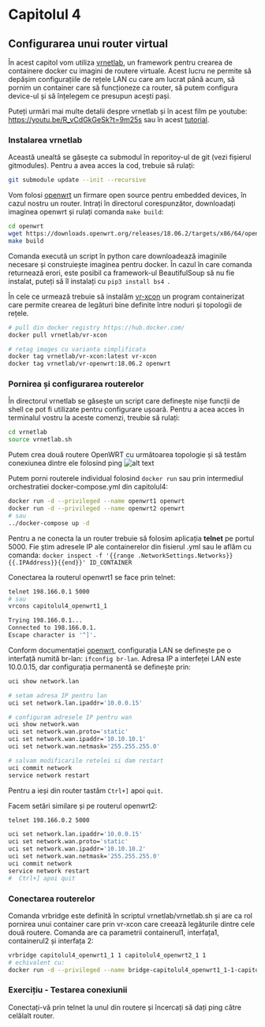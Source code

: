 # Capitolul 4

## Configurarea unui router virtual

În acest capitol vom utiliza [vrnetlab](https://github.com/plajjan/vrnetlab), un framework pentru crearea de containere docker cu imagini de routere virtuale. Acest lucru ne permite să depășim configurațiile de rețele LAN cu care am lucrat până acum, să pornim un container care să funcționeze ca router, să putem configura device-ul și să înțelegem ce presupun acești pași.

Puteți urmări mai multe detalii despre vrnetlab și în acest film pe youtube: https://youtu.be/R_vCdGkGeSk?t=9m25s sau în acest [tutorial](https://www.brianlinkletter.com/vrnetlab-emulate-networks-using-kvm-and-docker/).

### Instalarea vrnetlab
Această unealtă se găsește ca submodul în reporitoy-ul de git (vezi fișierul gitmodules). Pentru a avea acces la cod, trebuie să rulați:
```bash
git submodule update --init --recursive
```

Vom folosi [openwrt](https://openwrt.org/) un firmare open source pentru embedded devices, în cazul nostru un router. Intrați în directorul corespunzător, downloadați imaginea openwrt și rulați comanda `make build`:

```bash
cd openwrt
wget https://downloads.openwrt.org/releases/18.06.2/targets/x86/64/openwrt-18.06.2-x86-64-combined-ext4.img.gz
make build
```
Comanda execută un script în python care downloadează imaginile necesare și construiește imaginea pentru docker. În cazul în care comanda returnează erori, este posibil ca framework-ul BeautifulSoup să nu fie instalat, puteți să îl instalați cu `pip3 install bs4
`. 

În cele ce urmează trebuie să instalăm [vr-xcon](https://github.com/plajjan/vrnetlab/tree/master/vr-xcon) un program containerizat care permite crearea de legături bine definite între noduri și topologii de rețele.

```bash
# pull din docker registry https://hub.docker.com/
docker pull vrnetlab/vr-xcon

# retag images cu varianta simplificata
docker tag vrnetlab/vr-xcon:latest vr-xcon
docker tag vrnetlab/vr-openwrt:18.06.2 openwrt
```

### Pornirea și configurarea routerelor

În directorul vrnetlab se găsește un script care definește nișe funcții de shell ce pot fi utilizate pentru configurare ușoară. Pentru a acea acces în terminalul vostru la aceste comenzi, treubie să rulați:

```bash
cd vrnetlab
source vrnetlab.sh
```
Putem crea două routere OpenWRT cu următoarea topologie și să testăm conexiunea dintre ele folosind ping
![alt text](https://i1.wp.com/www.brianlinkletter.com/wp-content/uploads/2019/03/vrnetlab-002.png)

Putem porni routerele individual folosind `docker run` sau prin intermediul orchestratiei docker-compose.yml din capitolul4:
```bash
docker run -d --privileged --name openwrt1 openwrt
docker run -d --privileged --name openwrt2 openwrt
# sau
../docker-compose up -d
```
Pentru a ne conecta la un router trebuie să folosim aplicația **telnet** pe portul 5000. Fie știm adresele IP ale containerelor din fisierul .yml sau le aflăm cu comanda: `docker inspect -f '{{range .NetworkSettings.Networks}}{{.IPAddress}}{{end}}' ID_CONTAINER` 


Conectarea la routerul openwrt1 se face prin telnet:
```bash
telnet 198.166.0.1 5000
# sau
vrcons capitolul4_openwrt1_1

Trying 198.166.0.1...
Connected to 198.166.0.1.
Escape character is '^]'.
```

Conform documentației [openwrt](https://openwrt.org/docs/guide-user/base-system/basic-networking), configurația LAN se definește pe o interfață numită br-lan: `ifconfig br-lan`. Adresa IP a interfeței LAN este 10.0.0.15, dar configurația permanentă se definește prin:

```bash
uci show network.lan

# setam adresa IP pentru lan
uci set network.lan.ipaddr='10.0.0.15'

# configuram adresele IP pentru wan
uci show network.wan
uci set network.wan.proto='static'
uci set network.wan.ipaddr='10.10.10.1'
uci set network.wan.netmask='255.255.255.0'

# salvam modificarile retelei si dam restart
uci commit network
service network restart
```
Pentru a ieși din router tastăm `Ctrl+]` apoi `quit`.

Facem setări similare și pe routerul openwrt2:

```bash
telnet 198.166.0.2 5000

uci set network.lan.ipaddr='10.0.0.15'
uci set network.wan.proto='static'
uci set network.wan.ipaddr='10.10.10.2'
uci set network.wan.netmask='255.255.255.0'
uci commit network
service network restart
#  Ctrl+] apoi quit
```

### Conectarea routerelor
Comanda vrbridge este definită în scriptul vrnetlab/vrnetlab.sh și are ca rol pornirea unui container care prin vr-xcon care creează legăturile dintre cele două routere. Comanda are ca parametrii containerul1, interfața1, containerul2 și interfața 2:
```bash
vrbridge capitolul4_openwrt1_1 1 capitolul4_openwrt2_1 1
# echivalent cu:
docker run -d --privileged --name bridge-capitolul4_openwrt1_1-1-capitolul4_openwrt2_1-1 --net capitolul4_net --link capitolul4_openwrt1_1 --link capitolul4_openwrt2_1 vr-xcon --p2p capitolul4_openwrt1_1/1--capitolul4_openwrt2_1/1 --debug 
```

### Exercițiu - Testarea conexiunii 
Conectați-vă prin telnet la unul din routere și încercați să dați ping către celălalt router.
